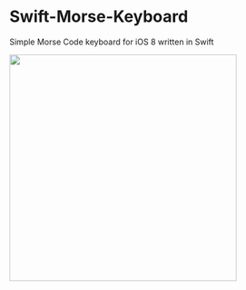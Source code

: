 Swift-Morse-Keyboard
====================

Simple Morse Code keyboard for iOS 8 written in Swift

<img src="http://cl.ly/image/0C0Q3k1b3s3V/iOS%20Simulator%20Screen%20Shot%2015.%206.%202014%200.14.09.png" height="400"/>
